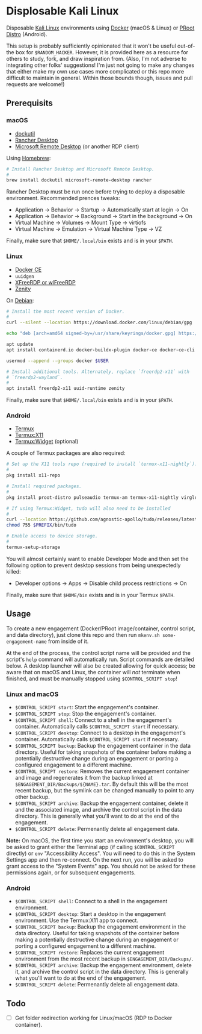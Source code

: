 # Displosable Kali Linux
Disposable [Kali Linux](https://kali.org) environments using [Docker](https://www.docker.com/) (macOS & Linux) or [PRoot Distro](https://github.com/termux/proot-distro) (Android).

This setup is probably sufficiently opinionated that it won't be useful out-of-the box for `$RANDOM_HACKER`. However, it is provided here as a resource for others to study, fork, and draw inspiration from. (Also, I'm not adverse to integrating other folks' suggestions! I'm just not going to make any changes that either make my own use cases more complicated or this repo more difficult to maintain in general. Within those bounds though, issues and pull requests are welcome!)

## Prerequisits
### macOS
- [dockutil](https://github.com/kcrawford/dockutil)
- [Rancher Desktop](https://rancherdesktop.io/)
- [Microsoft Remote Desktop](https://apps.apple.com/us/app/microsoft-remote-desktop/id1295203466) (or another RDP client)

Using [Homebrew](https://brew.sh/):

```bash
# Install Rancher Desktop and Microsoft Remote Desktop.
#
brew install dockutil microsoft-remote-desktop rancher
```

Rancher Desktop must be run once before trying to deploy a disposable environment. Recommended prences tweaks:

- Application → Behavior → Startup → Automatically start at login → On
- Application → Behavior → Background → Start in the background → On
- Virtual Machine → Volumes → Mount Type → virtiofs
- Virtual Machine → Emulation → Virtual Machine Type → VZ

Finally, make sure that `$HOME/.local/bin` exists and is in your `$PATH`.

### Linux
- [Docker CE](https://docs.docker.com/engine/install/debian/)
- `uuidgen`
- [XFreeRDP or wlFreeRDP](https://www.freerdp.com/)
- [Zenity](https://gitlab.gnome.org/GNOME/zenity)

On [Debian](https://debian.org/):

```bash
# Install the most recent version of Docker.
#
curl --silent --location https://download.docker.com/linux/debian/gpg | gpg --dearmor > /usr/share/keyrings/docker.gpg

echo "deb [arch=amd64 signed-by=/usr/share/keyrings/docker.gpg] https://download.docker.com/linux/debian $(grep -E '^VERSION_CODENAME=' /etc/os-release | sed 's/.*=//') stable" > /etc/apt/sources.list.d/docker.list

apt update
apt install containerd.io docker-buildx-plugin docker-ce docker-ce-cli docker-compose-plugin

usermod --append --groups docker $USER

# Install additional tools. Alternately, replace `freerdp2-x11` with
# `freerdp2-wayland`.
#
apt install freerdp2-x11 uuid-runtime zenity
```

Finally, make sure that `$HOME/.local/bin` exists and is in your `$PATH`.

### Android
- [Termux](https://f-droid.org/en/packages/com.termux/)
- [Termux:X11](https://github.com/termux/termux-x11)
- [Termux:Widget](https://github.com/termux/termux-widget) (optional)

A couple of Termux packages are also required:

```bash
# Set up the X11 tools repo (required to install `termux-x11-nightly`).
#
pkg install x11-repo

# Install required packages.
#
pkg install proot-distro pulseaudio termux-am termux-x11-nightly virglrenderer-android which

# If using Termux:Widget, tudo will also need to be installed
#
curl --location https://github.com/agnostic-apollo/tudo/releases/latest/download/tudo --output $PREFIX/bin/tudo
chmod 755 $PREFIX/bin/tudo

# Enable access to device storage.
#
termux-setup-storage
```

You will almost certainly want to enable Developer Mode and then set the following option to prevent desktop sessions from being unexpectedly killed:

- Developer options → Apps → Disable child process restrictions → On

Finally, make sure that `$HOME/bin` exists and is in your Termux `$PATH`.

## Usage
To create a new engagement (Docker/PRoot image/container, control script, and data directory), just clone this repo and then run `mkenv.sh some-engagement-name` from inside of it.

At the end of the process, the control script name will be provided and the script's `help` command will automatically run. Script commands are detailed below. A desktop launcher will also be created allowing for quick access; be aware that on macOS and Linux, the container will *not* terminate when finished, and must be manually stopped using `$CONTROL_SCRIPT stop`!

### Linux and macOS
- `$CONTROL_SCRIPT start`: Start the engagement's container.
- `$CONTROL_SCRIPT stop`: Stop the engagement's container.
- `$CONTROL_SCRIPT shell`: Connect to a shell in the engagement's container. Automatically calls `$CONTROL_SCRIPT start` if necessary.
- `$CONTROL_SCRIPT desktop`: Connect to a desktop in the engagement's container. Automatically calls `$CONTROL_SCRIPT start` if necessary.
- `$CONTROL_SCRIPT backup`: Backup the engagement container in the data directory. Useful for taking snapshots of the container before making a potentially destructive change during an engagement or porting a configured engagement to a different machine.
- `$CONTROL_SCRIPT restore`: Removes the current engagement container and image and regenerates it from the backup linked at `$ENGAGEMENT_DIR/Backups/${NAME}.tar`. By default this will be the most recent backup, but the symlink can be changed manually to point to any other backup.
- `$CONTROL_SCRIPT archive`: Backup the engagement container, delete it and the associated image, and archive the control script in the data directory. This is generally what you'll want to do at the end of the engagement.
- `$CONTROL_SCRIPT delete`: Permenantly delete all engagement data.

**Note:** On macOS, the first time you start an environment's desktop, you will be asked to grant either the Terminal app (if calling `$CONTROL_SCRIPT` directly) or `env` "Accessibility Access". You will need to do this in the System Settings app and then re-connect. On the next run, you will be asked to grant access to the "System Events" app. You should not be asked for these permissions again, or for subsequent engagements.

### Android
- `$CONTROL_SCRIPT shell`: Connect to a shell in the engagement environment.
- `$CONTROL_SCRIPT desktop`: Start a desktop in the engagement environment. Use the Termux:X11 app to connect.
- `$CONTROL_SCRIPT backup`: Backup the engagement environment in the data directory. Useful for taking snapshots of the container before making a potentially destructive change during an engagement or porting a configured engagement to a different machine.
- `$CONTROL_SCRIPT restore`: Replaces the current engagement environment from the most recent backup in `$ENGAGEMENT_DIR/Backups/`.
- `$CONTROL_SCRIPT archive`: Backup the engagement environment, delete it, and archive the control script in the data directory. This is generally what you'll want to do at the end of the engagement.
- `$CONTROL_SCRIPT delete`: Permenantly delete all engagement data.

## Todo
- [ ] Get folder redirection working for Linux/macOS (RDP to Docker container).
